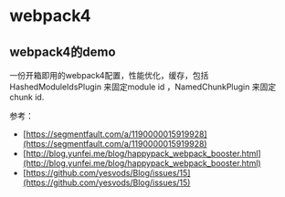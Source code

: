 # webpack4
## webpack4的demo
一份开箱即用的webpack4配置，性能优化，缓存，包括HashedModuleIdsPlugin 来固定module id ，NamedChunkPlugin 来固定chunk id.


参考：
- [https://segmentfault.com/a/1190000015919928](https://segmentfault.com/a/1190000015919928)
- [http://blog.yunfei.me/blog/happypack_webpack_booster.html](http://blog.yunfei.me/blog/happypack_webpack_booster.html)
- [https://github.com/yesvods/Blog/issues/15](https://github.com/yesvods/Blog/issues/15)
